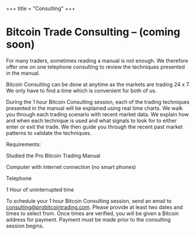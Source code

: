 +++
title = "Consulting"
+++

# Bitcoin Trade Consulting – (coming soon)

For many traders, sometimes reading a manual is not enough. We therefore offer one on one telephone consulting to review the techniques presented in the manual.

Bitcoin Consulting can be done at anytime as the markets are trading 24 x 7\. We only have to find a time which is convenient for both of us.

During the 1 hour Bitcoin Consulting session, each of the trading techniques presented in the manual will be explained using real time charts. We walk you through each trading scenario with recent market data. We explain how and when each technique is used and what signals to look for to either enter or exit the trade. We then guide you through the recent past market patterns to validate the techniques.

Requirements:

Studied the Pro Bitcoin Trading Manual

Computer with internet connection (no smart phones)

Telephone

1 Hour of uninterrupted time

To schedule your 1 hour Bitcoin Consulting session, send an email to consulting@probitcointrading.com. Please provide at least two dates and times to select from. Once times are verified, you will be given a Bitcoin address for payment. Payment must be made prior to the consulting session begins.
